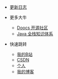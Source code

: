 * [更新日志](CHANGELOG.md)
* 更多大牛
  * [Doocs 开源社区](https://doocs.gitee.io/#/README_CN)
  * [Java 全栈知识体系](https://pdai.tech/)
  
* 快速跳转
  * [我的B站](https://space.bilibili.com/1174515315)
  * [CSDN](https://blog.csdn.net/mg0324)
  * [个人](personal/index.md)
  * [我的博客](http://mg.meiflower.top/mb/)